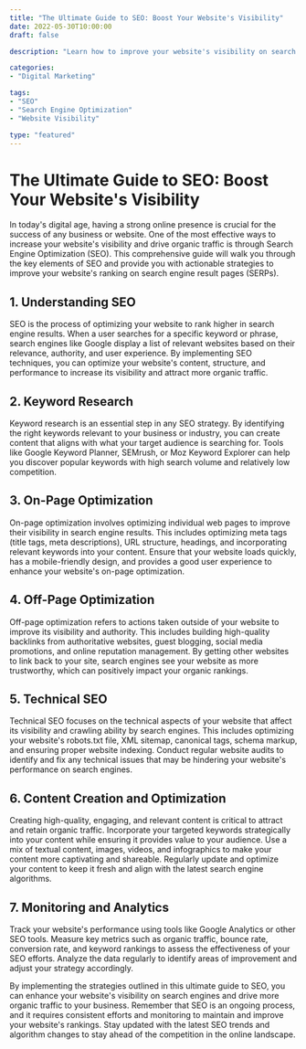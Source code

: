 ```yaml
---
title: "The Ultimate Guide to SEO: Boost Your Website's Visibility"
date: 2022-05-30T10:00:00
draft: false

description: "Learn how to improve your website's visibility on search engines with effective SEO strategies."

categories:
- "Digital Marketing"

tags:
- "SEO"
- "Search Engine Optimization"
- "Website Visibility"

type: "featured"
---
```


# The Ultimate Guide to SEO: Boost Your Website's Visibility

In today's digital age, having a strong online presence is crucial for the success of any business or website. One of the most effective ways to increase your website's visibility and drive organic traffic is through Search Engine Optimization (SEO). This comprehensive guide will walk you through the key elements of SEO and provide you with actionable strategies to improve your website's ranking on search engine result pages (SERPs).

## 1. Understanding SEO

SEO is the process of optimizing your website to rank higher in search engine results. When a user searches for a specific keyword or phrase, search engines like Google display a list of relevant websites based on their relevance, authority, and user experience. By implementing SEO techniques, you can optimize your website's content, structure, and performance to increase its visibility and attract more organic traffic.

## 2. Keyword Research

Keyword research is an essential step in any SEO strategy. By identifying the right keywords relevant to your business or industry, you can create content that aligns with what your target audience is searching for. Tools like Google Keyword Planner, SEMrush, or Moz Keyword Explorer can help you discover popular keywords with high search volume and relatively low competition.

## 3. On-Page Optimization

On-page optimization involves optimizing individual web pages to improve their visibility in search engine results. This includes optimizing meta tags (title tags, meta descriptions), URL structure, headings, and incorporating relevant keywords into your content. Ensure that your website loads quickly, has a mobile-friendly design, and provides a good user experience to enhance your website's on-page optimization.

## 4. Off-Page Optimization

Off-page optimization refers to actions taken outside of your website to improve its visibility and authority. This includes building high-quality backlinks from authoritative websites, guest blogging, social media promotions, and online reputation management. By getting other websites to link back to your site, search engines see your website as more trustworthy, which can positively impact your organic rankings.

## 5. Technical SEO

Technical SEO focuses on the technical aspects of your website that affect its visibility and crawling ability by search engines. This includes optimizing your website's robots.txt file, XML sitemap, canonical tags, schema markup, and ensuring proper website indexing. Conduct regular website audits to identify and fix any technical issues that may be hindering your website's performance on search engines.

## 6. Content Creation and Optimization

Creating high-quality, engaging, and relevant content is critical to attract and retain organic traffic. Incorporate your targeted keywords strategically into your content while ensuring it provides value to your audience. Use a mix of textual content, images, videos, and infographics to make your content more captivating and shareable. Regularly update and optimize your content to keep it fresh and align with the latest search engine algorithms.

## 7. Monitoring and Analytics

Track your website's performance using tools like Google Analytics or other SEO tools. Measure key metrics such as organic traffic, bounce rate, conversion rate, and keyword rankings to assess the effectiveness of your SEO efforts. Analyze the data regularly to identify areas of improvement and adjust your strategy accordingly.

By implementing the strategies outlined in this ultimate guide to SEO, you can enhance your website's visibility on search engines and drive more organic traffic to your business. Remember that SEO is an ongoing process, and it requires consistent efforts and monitoring to maintain and improve your website's rankings. Stay updated with the latest SEO trends and algorithm changes to stay ahead of the competition in the online landscape.
